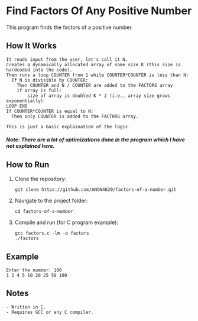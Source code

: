 # Find Factors Of Any Positive Number

This program finds the factors of a positive number.

## How It Works
```
It reads input from the user, let's call it N.
Creates a dynamically allocated array of some size K (this size is hardcoded into the code).
Then runs a loop COUNTER from 1 while COUNTER*COUNTER is less than N:
  If N is divisible by COUNTER:
    Then COUNTER and N / COUNTER are added to the FACTORS array.
    If array is full:
        size of array is doubled K * 2 (i.e., array size grows exponentially)
LOOP END
If COUNTER*COUNTER is equal to N:
  Then only COUNTER is added to the FACTORS array.

This is just a basic explaination of the logic.
```
##### Note: There are a lot of optimizations done in the program which I have not explained here.

## How to Run

1. Clone the repository:
   ```
   git clone https://github.com/ANON4620/factors-of-a-number.git
   ```

2. Navigate to the project folder:
   ```
   cd factors-of-a-number
   ```

3. Compile and run (for C program example):
   ```
   gcc factors.c -lm -o factors
   ./factors
   ```

## Example
```
Enter the number: 100
1 2 4 5 10 20 25 50 100
```

## Notes
```
- Written in C.
- Requires GCC or any C compiler.
```
